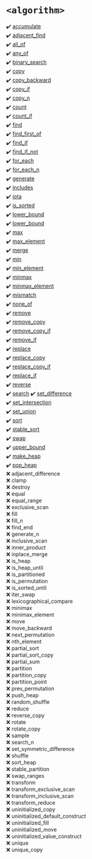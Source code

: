 # `<algorithm>`
:heavy_check_mark: [accumulate](accumulate.md)  
:heavy_check_mark: [adjacent_find](adjacent_find.md)  
:heavy_check_mark: [all_of](all_of.md)  
:heavy_check_mark: [any_of](any_of.md)  
:heavy_check_mark: [binary_search](binary_search.md)  
:heavy_check_mark: [copy](copy.md)  
:heavy_check_mark: [copy_backward](copy_backward.md)  
:heavy_check_mark: [copy_if](copy_if.md)  
:heavy_check_mark: [copy_n](copy_n.md)  
:heavy_check_mark: [count](count.md)  
:heavy_check_mark: [count_if](count_if.md)  
:heavy_check_mark: [find](find.md)  
:heavy_check_mark: [find_first_of](find_first_of.md)  
:heavy_check_mark: [find_if](find_if.md)  
:heavy_check_mark: [find_if_not](find_if_not.md)  
:heavy_check_mark: [for_each](for_each.md)  
:heavy_check_mark: [for_each_n](for_each_n.md)  
:heavy_check_mark: [generate](generate.md)  
:heavy_check_mark: [includes](includes.md)  
:heavy_check_mark: [iota](iota.md)  
:heavy_check_mark: [is_sorted](is_sorted.md)  
:heavy_check_mark: [lower_bound](lower_bound.md)  
:heavy_check_mark: [lower_bound](lower_bound.md)  
:heavy_check_mark: [max](max.md)  
:heavy_check_mark: [max_element](max_element.md)  
:heavy_check_mark: [merge](merge.md)  
:heavy_check_mark: [min](min.md)  
:heavy_check_mark: [min_element](min_element.md)  
:heavy_check_mark: [minmax](minmax.md)  
:heavy_check_mark: [minmax_element](minmax_element.md)  
:heavy_check_mark: [mismatch](mismatch.md)  
:heavy_check_mark: [none_of](none_of.md)  
:heavy_check_mark: [remove](remove.md)  
:heavy_check_mark: [remove_copy](remove_copy.md)  
:heavy_check_mark: [remove_copy_if](remove_copy_if.md)  
:heavy_check_mark: [remove_if](remove_if.md)  
:heavy_check_mark: [replace](replace.md)  
:heavy_check_mark: [replace_copy](replace_copy.md)  
:heavy_check_mark: [replace_copy_if](replace_copy_if.md)  
:heavy_check_mark: [replace_if](replace_if.md)  
:heavy_check_mark: [reverse](reverse.md)  
:heavy_check_mark: [search](search.md)
:heavy_check_mark: [set_difference](set_difference.md)  
:heavy_check_mark: [set_intersection](set_intersection.md)  
:heavy_check_mark: [set_union](set_union.md)  
:heavy_check_mark: [sort](sort.md)  
:heavy_check_mark: [stable_sort](stable_sort.md)  
:heavy_check_mark: [swap](swap.md)  
:heavy_check_mark: [upper_bound](upper_bound.md)  
:heavy_check_mark: [make_heap](make_heap.md)   
:heavy_check_mark: [pop_heap](pop_heap.md)   
:x: adjacent_difference  
:x: clamp  
:x: destroy  
:x: equal  
:x: equal_range  
:x: exclusive_scan  
:x: fill  
:x: fill_n  
:x: find_end  
:x: generate_n  
:x: inclusive_scan  
:x: inner_product  
:x: inplace_merge  
:x: is_heap  
:x: is_heap_until  
:x: is_partitioned  
:x: is_permutation  
:x: is_sorted_until  
:x: iter_swap  
:x: lexicographical_compare    
:x: minimax  
:x: minimax_element  
:x: move  
:x: move_backward  
:x: next_permutation  
:x: nth_element  
:x: partial_sort  
:x: partial_sort_copy  
:x: partial_sum  
:x: partition  
:x: partition_copy  
:x: partition_point  
:x: prev_permutation  
:x: push_heap  
:x: random_shuffle  
:x: reduce  
:x: reverse_copy  
:x: rotate  
:x: rotate_copy  
:x: sample  
:x: search_n  
:x: set_symmetric_difference  
:x: shuffle  
:x: sort_heap  
:x: stable_partition  
:x: swap_ranges  
:x: transform  
:x: transform_exclusive_scan  
:x: transform_inclusive_scan  
:x: transform_reduce  
:x: uninitialized_copy  
:x: uninitialized_default_construct  
:x: uninitialized_fill  
:x: uninitialized_move  
:x: uninitialized_value_construct  
:x: unique  
:x: unique_copy  
